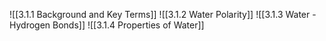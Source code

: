 ![[3.1.1 Background and Key Terms]]
![[3.1.2 Water Polarity]]
![[3.1.3 Water - Hydrogen Bonds]]
![[3.1.4 Properties of Water]]

